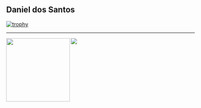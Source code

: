 ## Daniel dos Santos
[![trophy](https://github-profile-trophy.vercel.app/?username=daniel-est&row=1&theme=alduin)](https://github.com/ryo-ma/github-profile-trophy)

---

<div>
  <img height="170" align="left" src="https://github-readme-stats.vercel.app/api?username=daniel-est&count_private=true&include_all_commits=true&show_icons=true&theme=dark" />
  <img src="https://github-readme-stats.vercel.app/api/top-langs/?username=daniel-est&theme=dark&layout=compact&hide=html,jupyter%20notebook,css,TeX" />
</div>
